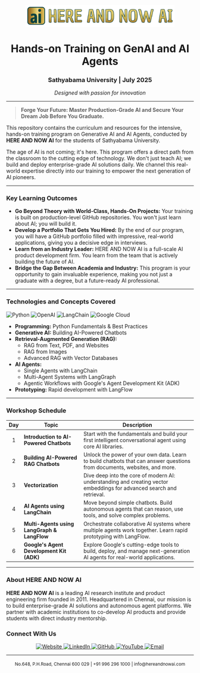 <p align="center">
  <a href="https://hereandnowai.com" target="_blank">
    <img src="https://raw.githubusercontent.com/hereandnowai/images/refs/heads/main/logos/logo-of-here-and-now-ai.png" alt="HERE AND NOW AI Logo" width="400"/>
  </a>
</p>

<h1 align="center">Hands-on Training on GenAI and AI Agents</h1>
<h3 align="center">Sathyabama University | July 2025</h3>
<p align="center">
  <em>Designed with passion for innovation</em>
</p>

---

> **Forge Your Future: Master Production-Grade AI and Secure Your Dream Job Before You Graduate.**

This repository contains the curriculum and resources for the intensive, hands-on training program on Generative AI and AI Agents, conducted by **HERE AND NOW AI** for the students of Sathyabama University.

The age of AI is not coming; it's here. This program offers a direct path from the classroom to the cutting edge of technology. We don't just teach AI; we build and deploy enterprise-grade AI solutions daily. We channel this real-world expertise directly into our training to empower the next generation of AI pioneers.

---

### Key Learning Outcomes

*   **Go Beyond Theory with World-Class, Hands-On Projects:** Your training is built on production-level GitHub repositories. You won't just learn about AI; you will build it.
*   **Develop a Portfolio That Gets You Hired:** By the end of our program, you will have a GitHub portfolio filled with impressive, real-world applications, giving you a decisive edge in interviews.
*   **Learn from an Industry Leader:** HERE AND NOW AI is a full-scale AI product development firm. You learn from the team that is actively building the future of AI.
*   **Bridge the Gap Between Academia and Industry:** This program is your opportunity to gain invaluable experience, making you not just a graduate with a degree, but a future-ready AI professional.

---

### Technologies and Concepts Covered

![Python](https://img.shields.io/badge/Python-3776AB?style=for-the-badge&logo=python&logoColor=white)
![OpenAI](https://img.shields.io/badge/OpenAI-412991?style=for-the-badge&logo=openai&logoColor=white)
![LangChain](https://img.shields.io/badge/LangChain-004040?style=for-the-badge)
![Google Cloud](https://img.shields.io/badge/Google_Cloud-4285F4?style=for-the-badge&logo=google-cloud&logoColor=white)

-   **Programming:** Python Fundamentals & Best Practices
-   **Generative AI:** Building AI-Powered Chatbots
-   **Retrieval-Augmented Generation (RAG):**
    -   RAG from Text, PDF, and Websites
    -   RAG from Images
    -   Advanced RAG with Vector Databases
-   **AI Agents:**
    -   Single Agents with LangChain
    -   Multi-Agent Systems with LangGraph
    -   Agentic Workflows with Google's Agent Development Kit (ADK)
-   **Prototyping:** Rapid development with LangFlow

---

### Workshop Schedule

| Day | Topic                                                                                | Description                                                                                                                              |
|:---:|--------------------------------------------------------------------------------------|------------------------------------------------------------------------------------------------------------------------------------------|
| 1   | **Introduction to AI-Powered Chatbots**                                              | Start with the fundamentals and build your first intelligent conversational agent using core AI libraries.                                 |
| 2   | **Building AI-Powered RAG Chatbots**                                                 | Unlock the power of your own data. Learn to build chatbots that can answer questions from documents, websites, and more.                 |
| 3   | **Vectorization**                                                                    | Dive deep into the core of modern AI: understanding and creating vector embeddings for advanced search and retrieval.                  |
| 4   | **AI Agents using LangChain**                                                        | Move beyond simple chatbots. Build autonomous agents that can reason, use tools, and solve complex problems.                             |
| 5   | **Multi-Agents using LangGraph & LangFlow**                                          | Orchestrate collaborative AI systems where multiple agents work together. Learn rapid prototyping with LangFlow.                         |
| 6   | **Google's Agent Development Kit (ADK)**                                             | Explore Google's cutting-edge tools to build, deploy, and manage next-generation AI agents for real-world applications.                |

---

### About HERE AND NOW AI

**HERE AND NOW AI** is a leading AI research institute and product engineering firm founded in 2011. Headquartered in Chennai, our mission is to build enterprise-grade AI solutions and autonomous agent platforms. We partner with academic institutions to co-develop AI products and provide students with direct industry mentorship.

### Connect With Us

<p align="center">
  <a href="https://hereandnowai.com" target="_blank">
    <img src="https://img.shields.io/badge/Website-FFDF00?style=for-the-badge&logo=google-chrome&logoColor=black" alt="Website"/>
  </a>
  <a href="https://www.linkedin.com/company/hereandnowai/" target="_blank">
    <img src="https://img.shields.io/badge/LinkedIn-0077B5?style=for-the-badge&logo=linkedin&logoColor=white" alt="LinkedIn"/>
  </a>
  <a href="https://github.com/hereandnowai" target="_blank">
    <img src="https://img.shields.io/badge/GitHub-181717?style=for-the-badge&logo=github&logoColor=white" alt="GitHub"/>
  </a>
  <a href="https://youtube.com/@hereandnow_ai" target="_blank">
    <img src="https://img.shields.io/badge/YouTube-FF0000?style=for-the-badge&logo=youtube&logoColor=white" alt="YouTube"/>
  </a>
  <a href="mailto:info@hereandnowai.com">
    <img src="https://img.shields.io/badge/Email-004040?style=for-the-badge&logo=gmail&logoColor=white" alt="Email"/>
  </a>
</p>

---
<p align="center">
  <small>No.648, P.H.Road, Chennai 600 029 | +91 996 296 1000 | info@hereandnowai.com</small>
</p>